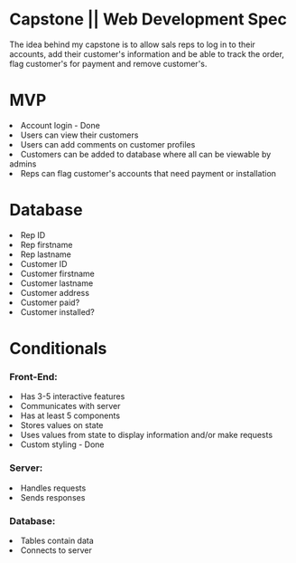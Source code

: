 # Capstone || Web Development Spec
The idea behind my capstone is to allow sals reps to log in to their accounts, add their customer's information and be able to track the order, flag customer's for payment and remove customer's.

# MVP
<li> Account login - Done </li>
<li> Users can view their customers </li>
<li> Users can add comments on customer profiles </li>
<li> Customers can be added to database where all can be viewable by admins </li>
<li> Reps can flag customer's accounts that need payment or installation </li>

# Database

<li> Rep ID</li>
<li> Rep firstname</li>
<li> Rep lastname</li>
<li> Customer ID</li>
<li> Customer firstname</li>
<li> Customer lastname</li>
<li> Customer address</li>
<li> Customer paid?</li>
<li> Customer installed?</li>

# Conditionals

<h3> Front-End: </h3>
<li> Has 3-5 interactive features </li>
<li> Communicates with server </li>
<li> Has at least 5 components </li>
<li> Stores values on state </li>
<li> Uses values from state to display information and/or make requests </li>
<li> Custom styling - Done </li>
<h3> Server: </h3>
<li> Handles requests </li>
<li> Sends responses </li>
<h3> Database: </h3>
<li> Tables contain data </li>
<li> Connects to server </li>


